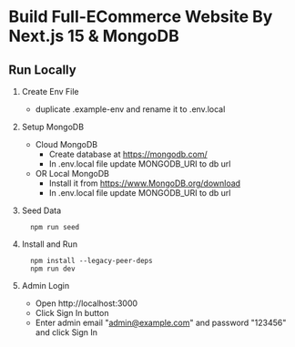 # Build Full-ECommerce Website By Next.js 15 & MongoDB
## Run Locally

1. Create Env File

   - duplicate .example-env and rename it to .env.local

2. Setup MongoDB

   - Cloud MongoDB
     - Create database at https://mongodb.com/
     - In .env.local file update MONGODB_URI to db url
   - OR Local MongoDB
     - Install it from https://www.MongoDB.org/download
     - In .env.local file update MONGODB_URI to db url

3. Seed Data

   ```shell
     npm run seed
   ```

4. Install and Run

   ```shell
     npm install --legacy-peer-deps
     npm run dev
   ```

5. Admin Login

   - Open http://localhost:3000
   - Click Sign In button
   - Enter admin email "admin@example.com" and password "123456" and click Sign In
